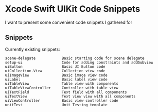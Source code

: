 # Xcode Swift UIKit Code Snippets

I want to present some convenient code snippets I gathered for

## Snippets
Currently existing snippets:

```
scene-delegate            Basic starting code for scene delegate
setup-ui                  Code for adding constraints and addSubview
uiButton                  Basic UI Button code
uiCollection-View         Collection view code 
uiImageView               Basic image view code    
uiLabel                   Basic label view code        
uiTableView               Table view with components
uiTableViewController     Controller with table view
uiTextField               Text field with all components
uiTextView                Text view view with all components
uiViewController          Basic view controller code                 
unitTest                  Unit Testing template

```
